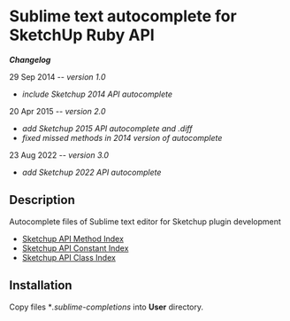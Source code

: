 Sublime text autocomplete for SketchUp Ruby API
================================================

**_Changelog_**

29 Sep 2014 -- *version 1.0*
- *include Sketchup 2014 API autocomplete*

20 Apr 2015 -- *version 2.0*
- *add Sketchup 2015 API autocomplete and .diff*
- *fixed missed methods in 2014 version of autocomplete*

23 Aug 2022 -- *version 3.0*
- *add Sketchup 2022 API autocomplete*

Description
------------

Autocomplete files of Sublime text editor for Sketchup plugin development

- [Sketchup API Method Index](https://ruby.sketchup.com/method_list.html)
- [Sketchup API Constant Index](https://ruby.sketchup.com/top-level-namespace.html#constant_summary)
- [Sketchup API Class Index](https://ruby.sketchup.com/class_list.html)

Installation
------------
Copy files \**.sublime-completions* into **User** directory.
